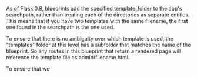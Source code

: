 As of Flask 0.8, blueprints add the specified template_folder to the app's searchpath, rather than treating each of the directories as separate entities. This means that if you have two templates with the same filename, the first one found in the searchpath is the one used. 

To ensure that there is no ambiguity over which template is used, the "templates" folder at this level has a subfolder that matches the name of the blueprint.  So any routes in this blueprint that return a rendered page will reference the template file as admin/filename.html.

To ensure that we